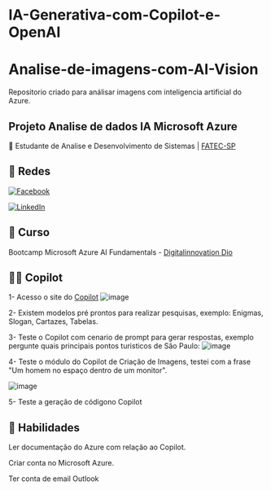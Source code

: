 # IA-Generativa-com-Copilot-e-OpenAI

# Analise-de-imagens-com-AI-Vision
Repositorio criado para análisar imagens com inteligencia artificial do Azure.

## Projeto Analise de dados IA Microsoft Azure
📒 Estudante de Analise e Desenvolvimento de Sistemas |
[FATEC-SP](https://www.fatecsp.br/)

## 🛜 Redes
[![Facebook](https://img.shields.io/badge/Facebook-1877F2?style=for-the-badge&logo=facebook&logoColor=white)](https://www.facebook.com/SEUUSERNAME/)

[![LinkedIn](https://img.shields.io/badge/LinkedIn-0077B5?style=for-the-badge&logo=linkedin&logoColor=white)](https://www.linkedin.com/in/larissa-z-69053190/)


## 📝 Curso
Bootcamp Microsoft Azure AI Fundamentals - [Digitalinnovation Dio](dio.me)

## 🙂🙂 Copilot
1- Acesso o site do [Copilot](https://copilot.microsoft.com/)
![image](https://github.com/LarissaZanardo/IA-Generativa-com-Copilot-e-OpenAI/assets/161094150/ccbf37b9-b38e-47e7-a04f-716ffd7a4371)


2- Existem modelos pré prontos para realizar pesquisas, exemplo: Enigmas, Slogan,  Cartazes, Tabelas.

3- Teste o Copilot com cenario de prompt para gerar respostas, exemplo pergunte quais principais pontos turisticos de São Paulo:
![image](https://github.com/LarissaZanardo/IA-Generativa-com-Copilot-e-OpenAI/assets/161094150/0578f3b5-ff17-430d-9021-0a34f2950201)


4- Teste o módulo do Copilot de Criação de Imagens, testei com a frase "Um homem no espaço dentro de um monitor".

![image](https://github.com/LarissaZanardo/IA-Generativa-com-Copilot-e-OpenAI/assets/161094150/803955d0-c923-41c0-8b29-8b3870d03af7)


5- Teste a geração de códigono Copilot



## 🔧 Habilidades
Ler documentação do Azure com relação ao Copilot.

Criar conta no Microsoft Azure.

Ter conta de email Outlook
